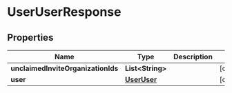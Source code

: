 

# UserUserResponse


## Properties

Name | Type | Description | Notes
------------ | ------------- | ------------- | -------------
**unclaimedInviteOrganizationIds** | **List&lt;String&gt;** |  |  [optional]
**user** | [**UserUser**](UserUser.md) |  |  [optional]



